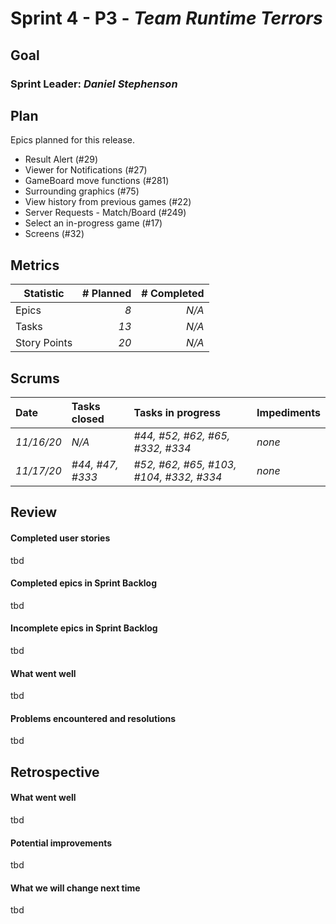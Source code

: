 # Sprint 4 - P3 - *Team Runtime Terrors*

## Goal

### Sprint Leader: *Daniel Stephenson*
## Plan

Epics planned for this release.

* Result Alert (#29)
* Viewer for Notifications (#27)
* GameBoard move functions (#281)
* Surrounding graphics (#75)
* View history from previous games (#22)
* Server Requests - Match/Board (#249)
* Select an in-progress game (#17)
* Screens (#32)


## Metrics

| Statistic | # Planned | # Completed |
| --- | ---: | ---: |
| Epics | *8* | *N/A* |
| Tasks |  *13*   | *N/A* |
| Story Points |  *20*  | *N/A* |


## Scrums

| Date | Tasks closed  | Tasks in progress | Impediments |
| :--- | :--- | :--- | :--- |
| *11/16/20* | *N/A* | *#44, #52, #62,  #65, #332, #334* | *none* |
| *11/17/20* | *#44, #47, #333* | *#52, #62, #65, #103, #104, #332, #334* | *none* |

## Review

#### Completed user stories
tbd

#### Completed epics in Sprint Backlog 
tbd

#### Incomplete epics in Sprint Backlog 
tbd

#### What went well
tbd

#### Problems encountered and resolutions
tbd

## Retrospective

#### What went well
tbd

#### Potential improvements
tbd

#### What we will change next time
tbd
